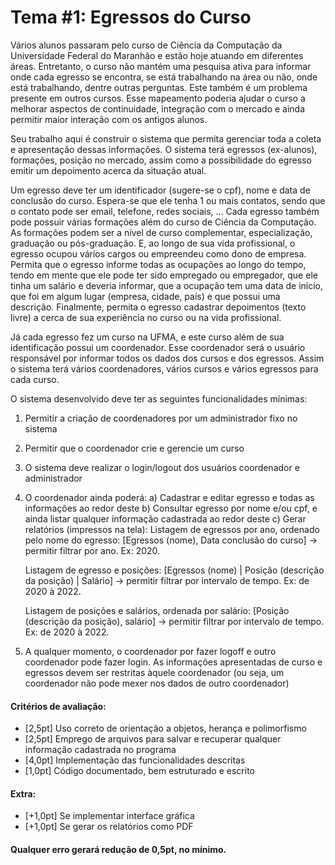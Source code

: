 # Tema #1: Egressos do Curso
Vários alunos passaram pelo curso de Ciência da Computação da Universidade Federal do Maranhão e estão hoje atuando em diferentes áreas. Entretanto, o curso não mantém uma pesquisa ativa para informar onde cada egresso se encontra, se está trabalhando na área ou não, onde está trabalhando, dentre outras perguntas. Este também é um problema presente em outros cursos. Esse mapeamento poderia ajudar o curso a melhorar aspectos de continuidade, integração com o mercado e ainda permitir maior interação com os antigos alunos.

Seu trabalho aqui é construir o sistema que permita gerenciar toda a coleta e apresentação dessas informações. O sistema terá egressos (ex-alunos), formações, posição no mercado, assim como a possibilidade do egresso emitir um depoimento acerca da situação atual.

Um egresso deve ter um identificador (sugere-se o cpf), nome e data de conclusão do curso. Espera-se que ele tenha 1 ou mais contatos, sendo que o contato pode ser email, telefone, redes sociais, ... Cada egresso também pode possuir várias formações além do curso de Ciência da Computação. As formações podem ser a nível de curso complementar, especialização, graduação ou pós-graduação. E, ao longo de sua vida profissional, o egresso ocupou vários cargos ou empreendeu como dono de empresa. Permita que o egresso informe todas as ocupações ao longo do tempo, tendo em mente que ele pode ter sido empregado ou empregador, que ele tinha um salário e deveria informar, que a ocupação tem uma data de início, que foi em algum lugar (empresa, cidade, país) e que possui uma descrição. Finalmente, permita o egresso cadastrar depoimentos (texto livre) a cerca de sua experiência no curso ou na vida profissional.

Já cada egresso fez um curso na UFMA, e este curso além de sua identificação possui um coordenador. Esse coordenador será o usuário responsável por informar todos os dados dos cursos e dos egressos. Assim o sistema terá vários coordenadores, vários cursos e vários egressos para cada curso.


O sistema desenvolvido deve ter as seguintes funcionalidades mínimas:

1. Permitir a criação de coordenadores por um administrador fixo no sistema
2. Permitir que o coordenador crie e gerencie um curso
3. O sistema deve realizar o login/logout dos usuários coordenador e administrador
4. O coordenador ainda poderá:
    a) Cadastrar e editar egresso e todas as informações ao redor deste
    b) Consultar egresso por nome e/ou cpf, e ainda listar qualquer informação cadastrada ao redor deste
    c) Gerar relatórios (impressos na tela):
    Listagem de egressos por ano, ordenado pelo nome do egresso: [Egressos (nome), Data conclusão do curso] -> permitir filtrar por ano. Ex: 2020.

    Listagem de egresso e posições: [Egressos (nome) | Posição (descrição da posição) | Salário] -> permitir filtrar por intervalo de tempo. Ex: de 2020 à 2022.

    Listagem de posições e salários, ordenada por salário: [Posição (descrição da posição), salário] -> permitir filtrar por intervalo de tempo. Ex: de 2020 à 2022.
    
5. A qualquer momento, o coordenador por fazer logoff e outro coordenador pode fazer login. As informações apresentadas de curso e egressos devem ser restritas àquele coordenador (ou seja, um coordenador não pode mexer nos dados de outro coordenador)

#### Critérios de avaliação:

* [2,5pt] Uso correto de orientação a objetos, herança e polimorfismo
* [2,5pt] Emprego de arquivos para salvar e recuperar qualquer informação cadastrada no programa
* [4,0pt] Implementação das funcionalidades descritas
* [1,0pt] Código documentado, bem estruturado e escrito
#### Extra:
* [+1,0pt] Se implementar interface gráfica
* [+1,0pt] Se gerar os relatórios como PDF

#### Qualquer erro gerará redução de 0,5pt, no mínimo.

